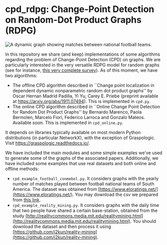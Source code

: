 # cpd_rdpg: Change-Point Detection on Random-Dot Product Graphs (RDPG)

![A dynamic graph showing matches between national football teams.](https://eva.fing.edu.uy/pluginfile.php/320958/course/section/23802/anim.gif?time=1607195425548)

In this repository we share (and keep) implementations of some algorithms regarding the problem of Change-Point Detection (CPD) on graphs. We are particularly interested in the very versatile RDPG model for random graphs (see for instance, [this very complete survey](https://dl.acm.org/doi/abs/10.5555/3122009.3242083)). As of this moment, we have two algorithms: 
- The offline CPD algorithm described in ``Change point localization in dependent dynamic nonparametric random dot product graphs'' by Oscar Hernan Madrid Padilla, Yi Yu, Carey E. Priebe (preprint available at https://arxiv.org/abs/1911.07494). This is implemented in `cpd.py`. 
- The online CPD algorithm described in ``Online Change Point Detection for Random Dot Product Graphs'' by Bernardo Marenco, Paola Bermolen, Marcelo Fiori, Federico Larroca and Gonzalo Mateos. Available soon. This is implemented in `cpd_online.py`. 

It depends on libraries typically available on most modern Python distributions (in particular NetworkX), with the exception of Graspologic. Visit https://graspologic.readthedocs.io/. 

We have included the main modules and some simple examples we've used to generate some of the graphs of the associated papers. Additionally, we have included some examples that use real datasets and both online and offline methods: 

- `cpd_example_football_conmebol.py`. It considers graphs with the yearly number of matches played between football national teams of South America. The dataset was obtained from [https://www.eloratings.net/](https://www.eloratings.net/). You may download the csv we prepared from [this link](https://www.fing.edu.uy/owncloud/index.php/s/V2tk4MxZxAvNidx/download).
- `cpd_example_reality_mining.py`. It considers graphs with the daily time that two people have shared a certain base-station, obtained from the study [http://realitycommons.media.mit.edu/realitymining.html](http://realitycommons.media.mit.edu/realitymining.html). You should download the dataset and then process it using [https://github.com/j2kun/reality-mining](https://github.com/j2kun/reality-mining). 

